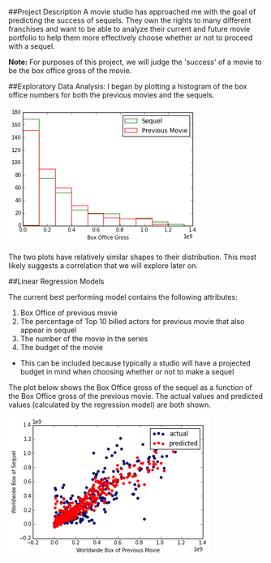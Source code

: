##Project Description
A movie studio has approached me with the goal of predicting the success of sequels. They own the rights to many different franchises and want to be able to analyze their current and future movie portfolio to help them more effectively choose whether or not to proceed with a sequel.

**Note:** For purposes of this project, we will judge the 'success' of a movie to be the box office gross of the movie.

##Exploratory Data Analysis:
I began by plotting a histogram of the box office numbers for both the previous movies and the sequels.

![](./img/BoxOffice_hist.png)

The two plots have relatively similar shapes to their distribution. This most likely suggests a correlation that we will explore later on.

##Linear Regression Models

The current best performing model contains the following attributes:

1. Box Office of previous movie
2. The percentage of Top 10 billed actors for previous movie that also appear in sequel
3. The number of the movie in the series
4. The budget of the movie
  * This can be included because typically a studio will have a projected budget in mind when choosing whether or not to make a sequel

The plot below shows the Box Office gross of the sequel as a function of the Box Office gross of the previous movie. The actual values and predicted values (calculated by the regression model) are both shown.

![](./img/Regression_all_factors.png)




